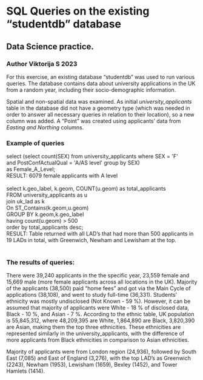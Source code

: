 # SQL Queries on the existing “studentdb” database
## Data Science practice.
### Author Viktorija S 2023

For this exercise, an existing database “studentdb” was used to run various queries. The database contains data about university applications in the UK from a random year, including their socio-demographic information.<br>

Spatial and non-spatial data was examined. As initial _university_applicants_ table in the database did not have a geometry type (which was needed in order to answer all necessary queries in relation to their location), so a new column was added. A “Point” was created using applicants’ data from _Easting and Northing_ columns. <br>

### Example of queries
select (select count(SEX) from university_applicants where SEX = 'F' <br>
and PostConfActualQual =  'A/AS level' group by SEX) <br>
as Female_A_Level; <br>
RESULT: 6079 female applicants with A level <br> <br>
select k.geo_label, k.geom, COUNT(u.geom) as total_applicants <br>
FROM university_applicants as u <br>
join uk_lad as k <br>
On ST_Contains(k.geom,u.geom) <br>
GROUP BY k.geom,k.geo_label <br>
having count(u.geom) > 500 <br>
order by total_applicants desc; <br>
RESULT: Table returned with all LAD’s that had more than 500 applicants in 19 LADs in total, with Greenwich, Newham and Lewisham at the top.  <br> <br>

### The results of queries:
There were 39,240 applicants in the the specific year, 23,559 female and 15,669 male (more female applicants across all locations in the UK). Majority of the applicants (38,500) paid “home fees” and got via the Main Cycle of applications (38,108), and went to study full-time (36,331).
Students’ ethnicity was mostly undisclosed (Not Known - 59 %). However, it can be assumed that majority of applicants were White - 18 % of disclosed data, Black - 10 %, and Asian - 7 %.  According to the ethnic table, UK population is 55,845,312, where 48,209,395 are White, 1,864,890 are Black, 3,820,390 are Asian, making them the top three ethnicities. These ethnicities are represented similarly in the university_applicants, with the difference of more applicants from Black ethnicities in comparison to Asian ethnicities.<br>

Majority of applicants were from London region (24,936), followed by South East (7,085) and East of England (3,276), with the top LAD’s as Greenwich (2243), Newham (1953), Lewisham (1659), Bexley (1452), and Tower Hamlets (1414).<br>

